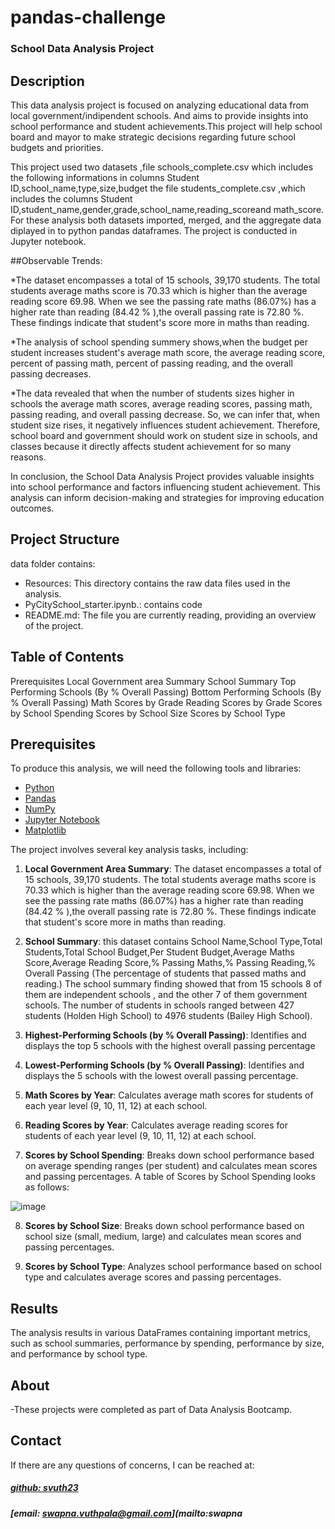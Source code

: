 # pandas-challenge

### School Data Analysis Project

## Description
This data analysis project is focused on analyzing educational data from local government/indipendent schools.
And  aims to provide insights into school performance and student achievements.This project will help school board and mayor to make strategic decisions regarding future school budgets and priorities. 

This project used two datasets ,file schools_complete.csv which includes the following informations in columns Student ID,school_name,type,size,budget 
the file students_complete.csv ,which includes the columns Student ID,student_name,gender,grade,school_name,reading_scoreand math_score. For these analysis both datasets imported, merged, and the aggregate data diplayed in to python pandas dataframes. The project is conducted in Jupyter notebook.

##Observable Trends:

*The dataset encompasses a total of 15 schools, 39,170 students. The total students average maths score is 70.33 which is higher than the average reading score 69.98. When we see the passing rate maths (86.07%) has a higher rate than reading (84.42 % ),the overall passing rate is 72.80 %. These findings indicate that student's score more in maths than reading.

*The analysis of school spending summery shows,when the budget per student increases student's average math score, the average reading score, percent of passing math, percent of passing reading, and the overall passing decreases.

*The data revealed that when the number of students sizes higher in schools the average math scores, average reading scores, passing math, passing reading, and overall passing decrease. So, we can infer that, when student size rises, it negatively influences student achievement. Therefore, school board and government should work on student size in schools, and classes because it directly affects student achievement 
for so many reasons.


In conclusion, the School Data Analysis Project provides valuable insights into school performance and factors influencing student achievement. This analysis can inform decision-making and strategies for improving education outcomes.

## Project Structure
data folder contains:

- Resources: This directory contains the raw data files used in the analysis.
- PyCitySchool_starter.ipynb.: contains code 
- README.md: The file you are currently reading, providing an overview of the project.



## Table of Contents

   Prerequisites
   Local Government area Summary
   School Summary
   Top Performing Schools (By % Overall Passing)
   Bottom Performing Schools (By % Overall Passing)
   Math Scores by Grade
   Reading Scores by Grade
   Scores by School Spending
   Scores by School Size
   Scores by School Type

## Prerequisites

To produce this analysis, we will need the following tools and libraries:

- [Python](https://www.python.org/)
- [Pandas](https://pandas.pydata.org/)
- [NumPy](https://numpy.org/)
- [Jupyter Notebook](https://jupyter.org/)
- [Matplotlib](https://matplotlib.org/)

The project involves several key analysis tasks, including:

1. **Local Government Area Summary**:
The dataset encompasses a total of 15 schools, 39,170 students. The total students average maths score is 70.33 which is higher than the average reading score 69.98. When we see the passing rate maths (86.07%) has a higher rate than reading (84.42 % ),the overall passing rate is 72.80 %. These findings indicate that student's score more in maths than reading.


2. **School Summary**:
this dataset contains School Name,School Type,Total Students,Total School Budget,Per Student Budget,Average Maths Score,Average Reading Score,% Passing Maths,% Passing Reading,% Overall Passing (The percentage of students that passed maths and reading.)
The school summary finding showed that from 15 schools 8 of them are independent schools , and the other 7 of them government schools. The number of students in schools ranged between 427 students (Holden High School) to 4976 students (Bailey High School).


3. **Highest-Performing Schools (by % Overall Passing)**: Identifies and displays the top 5 schools with the highest overall passing percentage



4. **Lowest-Performing Schools (by % Overall Passing)**: Identifies and displays the 5 schools with the lowest overall passing percentage.

5. **Math Scores by Year**: Calculates average math scores for students of each year level (9, 10, 11, 12) at each school.

6. **Reading Scores by Year**: Calculates average reading scores for students of each year level (9, 10, 11, 12) at each school.

7. **Scores by School Spending**: Breaks down school performance based on average spending ranges (per student) and calculates mean scores and passing percentages.
A table of Scores by School Spending looks as follows:

![image](https://github.com/svuth23/pandas-challenge/assets/136966712/dd69b7fb-9c07-4cb4-856e-20182185f639)


8. **Scores by School Size**: Breaks down school performance based on school size (small, medium, large) and calculates mean scores and passing percentages.

9. **Scores by School Type**: Analyzes school performance based on school type and calculates average scores and passing percentages.

## Results

The analysis results in various DataFrames containing important metrics, such as school summaries, performance by spending, performance by size, and performance by school type.



## About

-These projects were completed as part of 
Data Analysis Bootcamp.



## Contact
If there are any questions of concerns, I can be reached at:
##### [github: svuth23](https://github.com/svuth23)
##### [email: swapna.vuthpala@gmail.com](mailto:swapna




